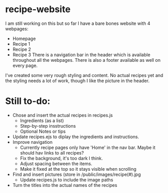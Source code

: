 # recipe-website
I am still working on this but so far I have a bare bones website with 4 webpages: 
  - Homepage
  - Recipe 1
  - Recipe 2
  - Recipe 3
There is a navigation bar in the header which is available throughout all the webpages. There is also a footer available  as well on every page.

I've created some very rough styling and content. No actual recipes yet and the styling needs a lot of work, though I like the picture in the header. 

# Still to-do: 
- Chose and insert the actual recipes in recipes.js
  - Ingredients (as a list)
  - Step-by-step insstructions
  - Optional Notes or tips
- Update recipes.ejs to diplay the ingredients and instructions.
- Improve navigation
  - Currently recipe pages only have 'Home' in the nav bar. Maybe it should hav links to all recipes?
  - Fix the background, it's too dark I think.
  - Adjust spacing between the items.
  - Make it fixed at the top so it stays visible when scrolling
- Find and insert pictures (store in /public/images/recipe(#).jpg
  - Update recipes.js to include the image paths
- Turn the titles into the actual names of the recipes
